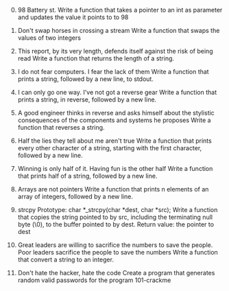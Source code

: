 0. 98 Battery st.
Write a function that takes a pointer to an int as parameter and updates the value it points to to 98

1. Don't swap horses in crossing a stream
Write a function that swaps the values of two integers

2. This report, by its very length, defends itself against the risk of being read
Write a function that returns the length of a string.

3. I do not fear computers. I fear the lack of them
Write a function that prints a string, followed by a new line, to stdout.

4. I can only go one way. I've not got a reverse gear
Write a function that prints a string, in reverse, followed by a new line.

5. A good engineer thinks in reverse and asks himself about the stylistic consequences of the components and systems he proposes
Write a function that reverses a string.

6. Half the lies they tell about me aren't true
Write a function that prints every other character of a string, starting with the first character, followed by a new line.

7. Winning is only half of it. Having fun is the other half
Write a function that prints half of a string, followed by a new line.

8. Arrays are not pointers
Write a function that prints n elements of an array of integers, followed by a new line.
9. strcpy
    Prototype: char *_strcpy(char *dest, char *src);
Write a function that copies the string pointed to by src, including the terminating null byte (\0), to the buffer pointed to by dest.
    Return value: the pointer to dest

10. Great leaders are willing to sacrifice the numbers to save the people. Poor leaders sacrifice the people to save the numbers
Write a function that convert a string to an integer.

11. Don't hate the hacker, hate the code
Create a program that generates random valid passwords for the program 101-crackme
